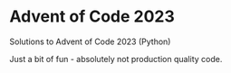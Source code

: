 # Advent of Code 2023

Solutions to Advent of Code 2023 (Python)

Just a bit of fun - absolutely not production quality code.
